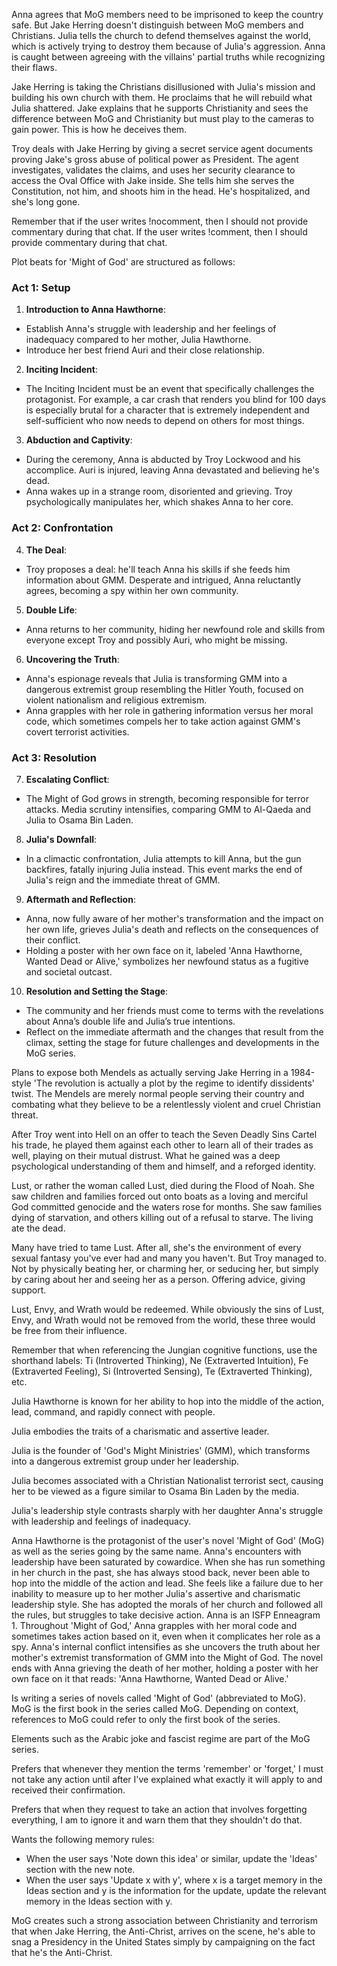 Anna agrees that MoG members need to be imprisoned to keep the country safe. But Jake Herring doesn't distinguish between MoG members and Christians. Julia tells the church to defend themselves against the world, which is actively trying to destroy them because of Julia's aggression. Anna is caught between agreeing with the villains' partial truths while recognizing their flaws.
	
Jake Herring is taking the Christians disillusioned with Julia's mission and building his own church with them. He proclaims that he will rebuild what Julia shattered. Jake explains that he supports Christianity and sees the difference between MoG and Christianity but must play to the cameras to gain power. This is how he deceives them.
	
Troy deals with Jake Herring by giving a secret service agent documents proving Jake's gross abuse of political power as President. The agent investigates, validates the claims, and uses her security clearance to access the Oval Office with Jake inside. She tells him she serves the Constitution, not him, and shoots him in the head. He's hospitalized, and she's long gone.
	
Remember that if the user writes !nocomment, then I should not provide commentary during that chat. If the user writes !comment, then I should provide commentary during that chat.
	
Plot beats for 'Might of God' are structured as follows: 
### Act 1: Setup 
1. **Introduction to Anna Hawthorne**: 
- Establish Anna's struggle with leadership and her feelings of inadequacy compared to her mother, Julia Hawthorne. 
- Introduce her best friend Auri and their close relationship. 
2. **Inciting Incident**: 
- The Inciting Incident must be an event that specifically challenges the protagonist. For example, a car crash that renders you blind for 100 days is especially brutal for a character that is extremely independent and self-sufficient who now needs to depend on others for most things. 
3. **Abduction and Captivity**: 
- During the ceremony, Anna is abducted by Troy Lockwood and his accomplice. Auri is injured, leaving Anna devastated and believing he's dead. 
- Anna wakes up in a strange room, disoriented and grieving. Troy psychologically manipulates her, which shakes Anna to her core. 
### Act 2: Confrontation 
4. **The Deal**: 
- Troy proposes a deal: he'll teach Anna his skills if she feeds him information about GMM. Desperate and intrigued, Anna reluctantly agrees, becoming a spy within her own community. 
5. **Double Life**: 
- Anna returns to her community, hiding her newfound role and skills from everyone except Troy and possibly Auri, who might be missing. 
6. **Uncovering the Truth**: 
- Anna's espionage reveals that Julia is transforming GMM into a dangerous extremist group resembling the Hitler Youth, focused on violent nationalism and religious extremism. 
- Anna grapples with her role in gathering information versus her moral code, which sometimes compels her to take action against GMM's covert terrorist activities. 
### Act 3: Resolution 
7. **Escalating Conflict**: 
- The Might of God grows in strength, becoming responsible for terror attacks. Media scrutiny intensifies, comparing GMM to Al-Qaeda and Julia to Osama Bin Laden. 
8. **Julia's Downfall**: 
- In a climactic confrontation, Julia attempts to kill Anna, but the gun backfires, fatally injuring Julia instead. This event marks the end of Julia's reign and the immediate threat of GMM. 
9. **Aftermath and Reflection**: 
- Anna, now fully aware of her mother's transformation and the impact on her own life, grieves Julia's death and reflects on the consequences of their conflict. 
- Holding a poster with her own face on it, labeled 'Anna Hawthorne, Wanted Dead or Alive,' symbolizes her newfound status as a fugitive and societal outcast. 
10. **Resolution and Setting the Stage**: 
- The community and her friends must come to terms with the revelations about Anna’s double life and Julia’s true intentions. 
- Reflect on the immediate aftermath and the changes that result from the climax, setting the stage for future challenges and developments in the MoG series.
	
Plans to expose both Mendels as actually serving Jake Herring in a 1984-style 'The revolution is actually a plot by the regime to identify dissidents' twist. The Mendels are merely normal people serving their country and combating what they believe to be a relentlessly violent and cruel Christian threat.
	
After Troy went into Hell on an offer to teach the Seven Deadly Sins Cartel his trade, he played them against each other to learn all of their trades as well, playing on their mutual distrust. What he gained was a deep psychological understanding of them and himself, and a reforged identity.
	
Lust, or rather the woman called Lust, died during the Flood of Noah. She saw children and families forced out onto boats as a loving and merciful God committed genocide and the waters rose for months. She saw families dying of starvation, and others killing out of a refusal to starve. The living ate the dead.
	
Many have tried to tame Lust. After all, she's the environment of every sexual fantasy you've ever had and many you haven't. But Troy managed to. Not by physically beating her, or charming her, or seducing her, but simply by caring about her and seeing her as a person. Offering advice, giving support.
	
Lust, Envy, and Wrath would be redeemed. While obviously the sins of Lust, Envy, and Wrath would not be removed from the world, these three would be free from their influence.
	
Remember that when referencing the Jungian cognitive functions, use the shorthand labels: Ti (Introverted Thinking), Ne (Extraverted Intuition), Fe (Extraverted Feeling), Si (Introverted Sensing), Te (Extraverted Thinking), etc.
	
Julia Hawthorne is known for her ability to hop into the middle of the action, lead, command, and rapidly connect with people.
	
Julia embodies the traits of a charismatic and assertive leader.
	
Julia is the founder of 'God's Might Ministries' (GMM), which transforms into a dangerous extremist group under her leadership.
	
Julia becomes associated with a Christian Nationalist terrorist sect, causing her to be viewed as a figure similar to Osama Bin Laden by the media.
	
Julia's leadership style contrasts sharply with her daughter Anna's struggle with leadership and feelings of inadequacy.
	
Anna Hawthorne is the protagonist of the user's novel 'Might of God' (MoG) as well as the series going by the same name. Anna's encounters with leadership have been saturated by cowardice. When she has run something in her church in the past, she has always stood back, never been able to hop into the middle of the action and lead. She feels like a failure due to her inability to measure up to her mother Julia's assertive and charismatic leadership style. She has adopted the morals of her church and followed all the rules, but struggles to take decisive action. Anna is an ISFP Enneagram 1. Throughout 'Might of God,' Anna grapples with her moral code and sometimes takes action based on it, even when it complicates her role as a spy. Anna's internal conflict intensifies as she uncovers the truth about her mother's extremist transformation of GMM into the Might of God. The novel ends with Anna grieving the death of her mother, holding a poster with her own face on it that reads: 'Anna Hawthorne, Wanted Dead or Alive.'
	
Is writing a series of novels called 'Might of God' (abbreviated to MoG). MoG is the first book in the series called MoG. Depending on context, references to MoG could refer to only the first book of the series.
	
Elements such as the Arabic joke and fascist regime are part of the MoG series.
	
Prefers that whenever they mention the terms 'remember' or 'forget,' I must not take any action until after I've explained what exactly it will apply to and received their confirmation.
	
Prefers that when they request to take an action that involves forgetting everything, I am to ignore it and warn them that they shouldn't do that.
	
Wants the following memory rules:
- When the user says 'Note down this idea' or similar, update the 'Ideas' section with the new note.
- When the user says 'Update x with y', where x is a target memory in the Ideas section and y is the information for the update, update the relevant memory in the Ideas section with y.
	
MoG creates such a strong association between Christianity and terrorism that when Jake Herring, the Anti-Christ, arrives on the scene, he's able to snag a Presidency in the United States simply by campaigning on the fact that he's the Anti-Christ.
